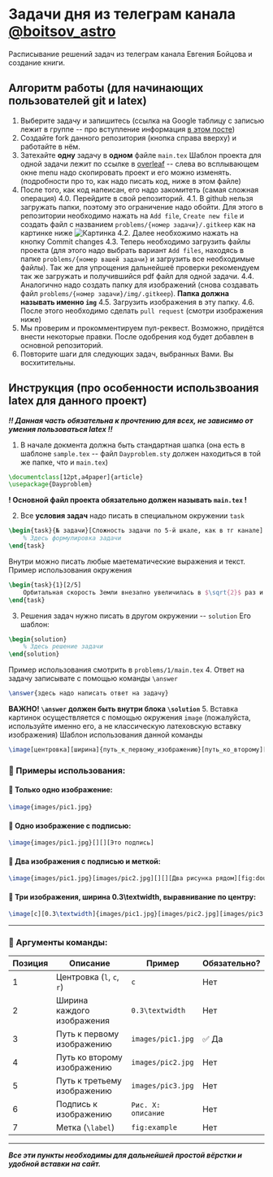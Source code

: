 # Задачи дня из телеграм канала [@boitsov_astro](https://t.me/boitsov_astro)

Расписывание решений задач из телеграм канала Евгения Бойцова и создание книги.

## Алгоритм работы (для начинающих пользователей git и latex)
1. Выберите задачу и запишитесь (ссылка на Google таблицу с записью лежит в группе -- про вступление информация [в этом посте](https://t.me/JustScienceAstro/93))
2. Создайте fork данного репозитория (кнопка справа вверху) и работайте в нём.
3. Затехайте **одну** задачу в **одном** файле `main.tex`
Шаблон проекта для одной задачи лежит по ссылке в  [overleaf](https://www.overleaf.com/read/hhnkmfdqnxwv#ab8f50) -- слева во всплывающем окне menu надо скопировать проект и его можно изменять.(подробности про то, как надо писать код, ниже в этом файле)
4. После того, как код напеисан, его надо закомитеть (самая сложная операция)
4.0. Перейдите в свой репозиторий.
4.1. В github нельзя загружать папки, поэтому это ограничение надо обойти. Для этого в репозитории необходимо нажать на `Add file`, `Create new file` и создать файл с названием `problems/{номер задачи}/.gitkeep` как на картинке ниже
![Картинка](https://i.imgur.com/fkiQ8Wx.png)
4.2. Далее необхожимо нажать на кнопку Commit changes
4.3. Теперь необходимо загрузить файлы проекта (для этого надо выбрать вариант `Add files`, находясь в папке `problems/{номер вашей задачи}`  и загрузить все необходимые файлы). Так же для упрощения дальнейшеё проверки рекомендуем так же загружать и получившийся pdf файл для одной задачи.
4.4. Аналогично надо создать папку для изображений (снова создавать файл `problems/{номер задачи}/img/.gitkeep`). **Папка должна называть именно `img`**
4.5. Загрузить изображения в эту папку.
4.6. После этого необходимо сделать `pull request` (смотри изображения ниже)
5. Мы проверим и прокомментируем пул-реквест.
   Возможно, придётся внести некоторые правки. После одобрения код будет добавлен в основной репозиторий.
6. Повторите шаги для следующих задач, выбранных Вами. Вы восхитительны.

## Инструкция (про особенности использвоания latex для данного проект)

***!! Данная часть обязательна к прочтению для всех, не зависимо от умения пользоваться latex !!***
1. В начале докмента должна быть стандартная шапка (она есть в шаблоне `sample.tex` -- файл `Dayproblem.sty` должен находиться в той же папке, что и `main.tex`)
```latex
\documentclass[12pt,a4paper]{article}
\usepackage{Dayproblem}
```
**! Основной файл проекта обязательно должен называть `main.tex` !**

2. Все **условия задач** надо писать в специальном окружении `task`
```latex
\begin{task}{№ задачи}[Cложность задачи по 5-й шкале, как в тг канале]
    % Здесь формулировка задачи
\end{task}
```
Внутри можно писать любые маетематические выражения и текст.
Пример использования окружения
```latex
\begin{task}{1}[2/5]
    Орбитальная скорость Земли внезапно увеличилась в $\sqrt{2}$ раз и планета отправилась осваивать новое космическое пространство. Во сколько раз Земля будет быстрее Марса в момент пересечения его орбиты?
\end{task}
```
3. Решения задач нужно писать в другом окружении -- `solution` 
Его шаблон:
```latex
\begin{solution}
    % Здесь решение задачи
\end{solution}
```
Пример использования смотрить в `problems/1/main.tex`
4. Ответ на задачу записывате с помощью команды `\answer`
```latex
\answer{здесь надо написать ответ на задачу}
```
**ВАЖНО! `\answer` должен быть внутри блока `\solution`**
5. Вставка картинок осуществляется с помощью окружения `image` (пожалуйста, используйте именно его, а не классическую латеховскую вставку изображения)
Шаблон использования данной команды
```latex
\image[центровка][ширина]{путь_к_первому_изображению}[путь_ко_второму][путь_к_третьему][подпись][метка]
```
### 📌 Примеры использования:

#### 🔹 Только одно изображение:
```latex
\image{images/pic1.jpg}
```

#### 🔹 Одно изображение с подписью:
```latex
\image{images/pic1.jpg}[][][Это подпись]
```

#### 🔹 Два изображения с подписью и меткой:
```latex
\image{images/pic1.jpg}[images/pic2.jpg][][][Два рисунка рядом][fig:double]
```

#### 🔹 Три изображения, ширина 0.3\textwidth, выравнивание по центру:
```latex
\image[c][0.3\textwidth]{images/pic1.jpg}[images/pic2.jpg][images/pic3.jpg][Сравнение трёх случаев][fig:three]
```

---

### 📘 Аргументы команды:

| Позиция | Описание                          | Пример                  | Обязательно? |
|---------|-----------------------------------|--------------------------|--------------|
| 1       | Центровка (`l`, `c`, `r`)         | `c`                      | Нет          |
| 2       | Ширина каждого изображения        | `0.3\textwidth`          | Нет          |
| 3       | Путь к первому изображению        | `images/pic1.jpg`        | ✅ Да         |
| 4       | Путь ко второму изображению       | `images/pic2.jpg`        | Нет          |
| 5       | Путь к третьему изображению       | `images/pic3.jpg`        | Нет          |
| 6       | Подпись к изображению             | `Рис. X: описание`       | Нет          |
| 7       | Метка (`\label`)                  | `fig:example`            | Нет          |


---
___Все эти пункты необходимы для дальнейшей простой вёрстки и удобной вставки на сайт.___